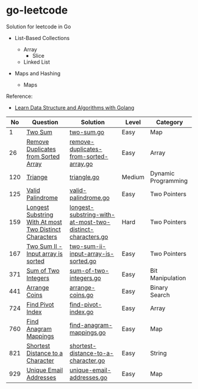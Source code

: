 # go-leetcode

Solution for leetcode in Go 

* List-Based Collections
    * Array
        * Slice
    * Linked List

* Maps and Hashing
    * Maps 


Reference:
* [Learn Data Structure and Algorithms with Golang](https://learning.oreilly.com/library/view/learn-data-structures/9781789618501/)

|No|Question|Solution|Level|Category|
|-|-|-|-|-|
|1|[Two Sum](https://leetcode.com/problems/two-sum/)|[two-sum.go](https://github.com/mer-study-go/go-leetcode/blob/master/Maps/TwoSum/two-sum.go)|Easy|Map|
|26|[Remove Duplicates from Sorted Array](https://leetcode.com/problems/remove-duplicates-from-sorted-array/)|[remove-duplicates-from-sorted-array.go](https://github.com/mer-study-go/go-leetcode/blob/master/Array/remove-duplicates-from-sorted-array/remove-duplicates-from-sorted-array.go)|Easy|Array|
|120|[Triange](https://leetcode.com/problems/triangle/)|[triangle.go](https://github.com/mer-study-go/go-leetcode/blob/master/Dynamic-Programming/triangle/triangle.go)|Medium|Dynamic Programming|
|125|[Valid Palindrome](https://leetcode.com/problems/valid-palindrome/)|[valid-palindrome.go](https://github.com/mer-study-go/go-leetcode/blob/master/Two%20Pointers/valid-palindrome/valid-palindrome.go)|Easy|Two Pointers|
|159|[Longest Substring With At most Two Distinct Characters](https://leetcode.com/problems/longest-substring-with-at-most-two-distinct-characters/)|[longest-substring-with-at-most-two-distinct-characters.go](https://github.com/mer-study-go/go-leetcode/blob/master/Two%20Pointers/longest-substring-with-at-most-two-distinct-characters/longest-substring-with-at-most-two-distinct-characters.go)|Hard|Two Pointers|
|167|[Two Sum II - Input array is sorted](https://leetcode.com/problems/two-sum-ii-input-array-is-sorted/)|[two-sum-ii-input-array-is-sorted.go](https://github.com/mer-study-go/go-leetcode/blob/master/Two%20Pointers/two-sum-ii/two-sum-ii-input-array-is-sorted.go)|Easy|Two Pointers|
|371|[Sum of Two Integers](https://leetcode.com/problems/sum-of-two-integers/)|[sum-of-two-integers.go](https://github.com/mer-study-go/go-leetcode/blob/master/Bit-Manipulation/sum-of-two-integers/sum-of-two-integers.go)|Easy|Bit Manipulation
|441|[Arrange Coins](https://leetcode.com/problems/arranging-coins/)|[arrange-coins.go](https://github.com/mer-study-go/go-leetcode/blob/master/Binary-Search/arrange-coins/arrange-coins.go)|Easy|Binary Search|
|724|[Find Pivot Index](https://leetcode.com/problems/find-pivot-index/)|[find-pivot-index.go](https://github.com/mer-study-go/go-leetcode/blob/master/Array/find-pivot-index/find-pivot-index.go)|Easy|Array|
|760|[Find Anagram Mappings](https://leetcode.com/problems/find-anagram-mappings/)|[find-anagram-mappings.go](https://github.com/mer-study-go/go-leetcode/blob/master/Maps/find-anagram-mappings/find-anagram-mappings.go)|Easy|Map|
|821|[Shortest Distance to a Character](https://leetcode.com/problems/shortest-distance-to-a-character/)|[shortest-distance-to-a-character.go](https://github.com/mer-study-go/go-leetcode/blob/master/String/shortest-distance-to-a-character/shortest-distance-to-a-character.go)|Easy|String|
|929|[Unique Email Addresses](https://leetcode.com/problems/unique-email-addresses/)|[unique-email-addresses.go](https://github.com/mer-study-go/go-leetcode/blob/master/Maps/unique-email-addresses/unique-email-addresses.go)|Easy|Map|